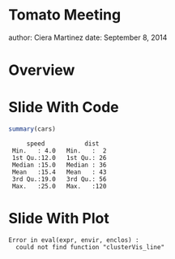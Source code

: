 Tomato Meeting 
========================================================
author: Ciera Martinez
date: September 8, 2014

Overview 
========================================================

Slide With Code
========================================================


```r
summary(cars)
```

```
     speed           dist    
 Min.   : 4.0   Min.   :  2  
 1st Qu.:12.0   1st Qu.: 26  
 Median :15.0   Median : 36  
 Mean   :15.4   Mean   : 43  
 3rd Qu.:19.0   3rd Qu.: 56  
 Max.   :25.0   Max.   :120  
```

Slide With Plot
========================================================



```
Error in eval(expr, envir, enclos) : 
  could not find function "clusterVis_line"
```
